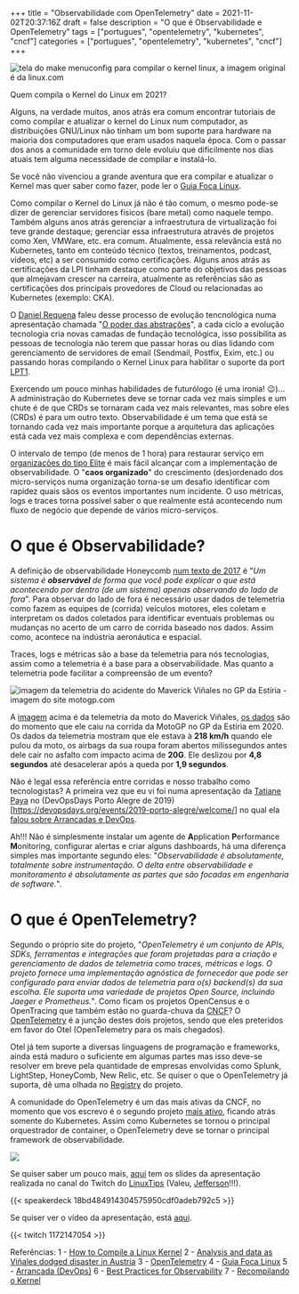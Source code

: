 +++
title = "Observabilidade com OpenTelemetry"
date = 2021-11-02T20:37:16Z
draft = false
description = "O que é Observabilidade e OpenTelemetry"
tags = ["portugues", "opentelemetry", "kubernetes", "cncf"]
categories = ["portugues", "opentelemetry", "kubernetes", "cncf"]
+++

![tela do make menuconfig para compilar o kernel linux, a imagem original é da linux.com](/images/kernel_compile_1.jpg) 

Quem compila o Kernel do Linux em 2021?
 
Alguns, na verdade muitos, anos atrás era comum encontrar tutoriais de como compilar e atualizar o kernel do Linux num computador, as distribuições GNU/Linux não tinham um bom suporte para hardware na maioria dos computadores que eram usados naquela época. Com o passar dos anos a comunidade em torno dele evoluiu que dificilmente nos dias atuais tem alguma necessidade de compilar e instalá-lo.
 
Se você não vivenciou a grande aventura que era compilar e atualizar o Kernel mas quer saber como fazer, pode ler o [Guia Foca Linux](https://www.guiafoca.org/guiaonline/intermediario/ch16s11.html).
 
Como compilar o Kernel do Linux já não é tão comum, o mesmo pode-se dizer de gerenciar servidores físicos (bare metal) como naquele tempo. Também alguns anos atrás gerenciar a infraestrutura de virtualização foi teve grande destaque; gerenciar essa infraestrutura através de projetos como Xen, VMWare, etc. era comum. Atualmente, essa relevância está no Kubernetes, tanto em conteúdo técnico (textos, treinamentos, podcast, vídeos, etc) a ser consumido como certificações. Alguns anos atrás as certificações da LPI tinham destaque como parte do objetivos das pessoas que almejavam crescer na carreira, atualmente as referências são as certificações dos principais provedores de Cloud ou relacionadas ao Kubernetes (exemplo: CKA).
 
O [Daniel Requena](https://twitter.com/daniel_requena) faleu desse processo de evolução tencnológica numa apresentação chamada "[O poder das abstrações](https://speakerdeck.com/drequena/o-poder-da-abstracao)", a cada ciclo a evolução tecnologia cria novas camadas de fundação tecnológica, isso possibilita as pessoas de tecnologia não terem que passar horas ou dias lidando com gerenciamento de servidores de email (Sendmail, Postfix, Exim, etc.) ou passando horas compilando o Kernel Linux para habilitar o suporte da port [LPT1](https://en.wikipedia.org/wiki/Parallel_port).
 
Exercendo um pouco minhas habilidades de futurólogo (é uma ironia! 😉)... A administração do Kubernetes deve se tornar cada vez mais simples e um chute é de que CRDs se tornaram cada vez mais relevantes, mas sobre eles (CRDs) é para um outro texto. Observabilidade é um tema que está se tornando cada vez mais importante porque a arquitetura das aplicações está cada vez mais complexa e com dependências externas.
 
O intervalo de tempo (de menos de 1 hora) para restaurar serviço em [organizações do tipo Elite](https://cloud.google.com/blog/products/devops-sre/announcing-dora-2021-accelerate-state-of-devops-report) é mais fácil alcançar com a implementação de observabilidade. O "**caos organizado**" do crescimento (des)ordenado dos micro-serviços numa organização torna-se um desafio identificar com rapidez quais sãos os eventos importantes num incidente. O uso métricas, logs e traces torna possível saber o que realmente está acontecendo num fluxo de negócio que depende de vários micro-serviços.
 
# O que é Observabilidade?
 
A definição de observabilidade Honeycomb [num texto de 2017](https://www.honeycomb.io/blog/best-practices-for-observability/) é "*Um sistema é **observável** de forma que você pode explicar o que está acontecendo por dentro (de um sistema) apenas observando do lado de fora*". Para observar do lado de fora é necessário usar dados de telemetria como fazem as equipes de (corrida) veículos motores, eles coletam e interpretam os dados coletados para identificar eventuais problemas ou mudanças no acerto de um carro de corrida baseado nos dados. Assim como, acontece na indústria aeronáutica e espacial.
 
Traces, logs e métricas são a base da telemetria para nós tecnologias, assim como a telemetria é a base para a observabilidade. Mas quanto a telemetria pode facilitar a compreensão de um evento?
 
![imagem da telemetria do acidente do Maverick Viñales no GP da Estíria - imagem do site motogp.com](/images/telemetria_vinales_styria.jpg)
 
A [imagem](https://www.motogp.com/en/news/2020/08/26/analysis-and-data-as-vinales-dodged-disaster-in-austria/341765) acima é da telemetria da moto do Maverick Viñales, [os dados](https://www.motogp.com/en/news/2020/08/26/analysis-and-data-as-vinales-dodged-disaster-in-austria/341765) são do momento que ele caiu na corrida da MotoGP no GP da Estíria em 2020. Os dados da telemetria mostram que ele estava à **218 km/h** quando ele pulou da moto, os airbags da sua roupa foram abertos milissegundos antes dele cair no asfalto com impacto acima de **20G**. Ele deslizou por **4,8 segundos** até desacelerar após a queda por **1,9 segundos**.

Não é legal essa referência entre corridas e nosso trabalho como tecnologistas? A primeira vez que eu vi foi numa apresentação da [Tatiane Paya](https://www.linkedin.com/in/tatypaya) no (DevOpsDays Porto Alegre de 2019)[https://devopsdays.org/events/2019-porto-alegre/welcome/] no qual ela [falou sobre Arrancadas e DevOps](https://speakerdeck.com/tpaya/arrancada-o-que-este-esporte-pode-nos-ensinar-sobre-agilidade-e-performance).
  
Ah!!! Não é simplesmente instalar um agente de **A**pplication **P**erformance **M**onitoring, configurar alertas e criar alguns dashboards, há uma diferença simples mas importante segundo eles: "*Observabilidade é absolutamente, totalmente sobre instrumentação. O delta entre observabilidade e monitoramento é absolutamente as partes que são focadas em engenharia de software.*".
 
 
# O que é OpenTelemetry?
 
Segundo o próprio site do projeto, "*OpenTelemetry é um conjunto de APIs, SDKs, ferramentas e integrações que foram projetadas para a criação e gerenciamento de dados de telemetria como traces, métricas e logs. O projeto fornece uma implementação agnóstica de fornecedor que pode ser configurado para enviar dados de telemetria para o(s) backend(s) da sua escolha. Ele suporta uma variedade de projetos Open Source, incluindo Jaeger e Prometheus.*". Como ficam os projetos OpenCensus e o OpenTracing que também estão no guarda-chuva da [CNCF](https://www.cncf.io/)? O [OpenTelemetry](https://opentelemetry.io/) é a junção destes dois projetos, sendo que eles preteridos em favor do Otel (OpenTelemetry para os mais chegados).
 
Otel já tem suporte a diversas linguagens de programação e frameworks, ainda está maduro o suficiente em algumas partes mas isso deve-se resolver em breve pela quantidade de empresas envolvidas como Splunk, LightStep, HoneyComb, New Relic, etc. Se quiser o que o OpenTelemetry já suporta, dê uma olhada no [Registry](https://opentelemetry.io/registry/) do projeto.
 
A comunidade do OpenTelemetry é um das mais ativas da CNCF, no momento que vos escrevo é o segundo projeto [mais ativo](https://all.devstats.cncf.io/d/1/activity-repository-groups?orgId=1), ficando atrás somente do Kubernetes. Assim como Kubernetes se tornou o principal orquestrador de container, o OpenTelemetry deve se tornar o principal framework de observabilidade.
 
![](/images/otel_dev_stats.png)
 
Se quiser saber um pouco mais, [aqui](https://speakerdeck.com/fernandoike/observabilidade-com-opentelemetry) tem os slides da apresentação realizada no canal do Twitch do [LinuxTips](https://www.linuxtips.io/) (Valeu, [Jefferson](https://twitter.com/badtux_)!!!).
 
{{< speakerdeck 18bd484914304575950cdf0adeb792c5 >}}
 
Se quiser ver o vídeo da apresentação, está [aqui](https://www.twitch.tv/videos/1172147054).
 
{{< twitch 1172147054 >}}
 

Referências:
1 - [How to Compile a Linux Kernel](https://www.linux.com/topic/desktop/how-compile-linux-kernel-0/)
2 - [Analysis and data as Viñales dodged disaster in Austria](https://www.motogp.com/en/news/2020/08/26/analysis-and-data-as-vinales-dodged-disaster-in-austria/341765)
3 - [OpenTelemetry](https://opentelemetry.io/docs/)
4 - [Guia Foca Linux](https://www.guiafoca.org/guiaonline/intermediario/ch16s11.html)
5 - [Arrancada (DevOps)](https://speakerdeck.com/tpaya/arrancada-o-que-este-esporte-pode-nos-ensinar-sobre-agilidade-e-performance)
6 - [Best Practices for Observability](https://www.honeycomb.io/blog/best-practices-for-observability/)
7 - [Recompilando o Kernel](https://www.guiafoca.org/guiaonline/intermediario/ch16s11.html)